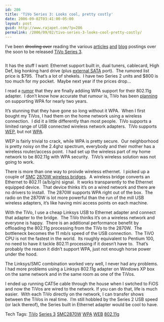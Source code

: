 ```yaml
---
id: 286
title: 'TiVo Series 3: Looks cool, pretty costly'
date: 2006-09-02T03:41:00-05:00
layout: post
guid: http://www.rajapet.com/?p=286
permalink: /2006/09/02/tivo-series-3-looks-cool-pretty-costly/
---
```

I&#8217;ve been <strike>drooling over</strike> reading the various [articles](http://www.pvrwire.com/2006/08/31/tivo-series-3-unboxed/) [and](http://www.engadget.com/2006/08/28/tivo-series-3-coming-september-17th-for-799/) [blog](http://www.zatznotfunny.com/2006-01/tivos-series-3-lives/) postings over the soon to be released [TiVo Series 3](http://www.tivo.com/series3hdDvr.asp).

[<img alt="" src="https://i0.wp.com/photos1.blogger.com/blogger/7711/622/320/tivohdfront.jpg?w=680" border="0"  />](https://i0.wp.com/photos1.blogger.com/blogger/7711/622/1600/tivohdfront.jpg) 

It has the stuff I want: Ethernet support built in, dual tuners, cablecard, High Def, big honking hard drive (plus [external SATA](http://en.wikipedia.org/wiki/Serial_ATA#External_SATA) port).  The rumored list price is $795.  That&#8217;s a lot of shekels.  I have two Series 2 units and $800 is too much for my pocket.  Maybe next year if the prices drop&#8230;

I read a [rumor](http://www.zatznotfunny.com/2006-08/tivo-finally-getting-wpa-support/) that they are finally addiing WPA support for their 802.11g adapter.  I don&#8217;t know how accurate that rumour is, TiVo has been [planning](http://customersupport.tivo.com/knowbase/root/public/tv140304.htm?) on supporting WPA for nearly two years.

It&#8217;s stunning that they have gone so long without it WPA.  When I first bought my TiVos, I had them on the home network using a wireless connection.  I did it a little differently than most people.  TiVo supports a limited range of USB connected wireless network adapters.  TiVo supports [WEP](http://en.wikipedia.org/wiki/Wired_Equivalent_Privacy), but not [WPA](http://en.wikipedia.org/wiki/Wi-Fi_Protected_Access).

WEP is fairly trivial to crack, while WPA is pretty secure.  Our neighborhood is pretty noisy on the 2.4ghz spectrum, everybody and their mother has a wireless router/access point.  I had set up the wireless part of my home network to be 802.11g with WPA security.  TiVo&#8217;s wireless solution was not going to work.

There is more than one way to proivde wireless ethernet.  I picked up a couple of [SMC](http://www.smc.com/) [2870W wireless bridges](http://www.tomsnetworking.com/2003/12/20/smc_smc2870w/).  A wireless bridge converts an Ethernet to 802.11 (a/b/g/n) signal.  It works transparently to the Ethernet equipped device.  That device thinks it&#8217;s on a wired network and there are no drivers to install.  The 2870W supports WPA right out of the box.  The radio on the 2870W is lot more powerful than the run of the mill USB wireless adapters, it&#8217;s like having mini access points on each machine.

With the TiVo, I use a cheap Linksys USB to Ethernet adapter and connect that adapter to the bridge.  The TiVo thinlks it&#8217;s on a wireless network and everyone is happy.  There is an additional performance benefit by offloading the 802.11g processing from the TiVo to the 2870W.  The bottleneck becomes the 11 mb/s speed of the USB connection.  The TiVO CPU is not the fastest in the world.  Its roughly equivalent to Pentium 100, no need to have it tackle 802.11 processing if it doesn&#8217;t have to.  That&#8217;s probably the reason it didn&#8217;t support WPA, just not enough horse power under the hood.

The Linksys/SMC combination worked very well, I never had any problems.  I had more problems using a Linksys 802.11g adapter on Windows XP box on the same network and in the same room as one of the TiVos.

I ended up running CAT5e cable through the house when I swtched to FiOS and now the TiVos are wired to the network. If you can do that, life is much easier.  With each TiVo directly on the network, I can transfer shows between the TiVos in real time.  I&#8217;m still hobbled by the Series 2 USB speed (or lack thereof), the Series built in Ethernet adapter would be cool to have.

<div>
  Tech Tags: <a href="http://technorati.com/tag/TiVo" rel="tag">TiVo</a> <a href="http://technorati.com/tag/Series+3" rel="tag">Series 3</a> <a href="http://technorati.com/tag/SMC2870W" rel="tag">SMC2870W</a> <a href="http://technorati.com/tag/WPA" rel="tag">WPA</a> <a href="http://technorati.com/tag/WEB" rel="tag">WEB</a> <a href="http://technorati.com/tag/802.11g" rel="tag">802.11g</a>
</div>